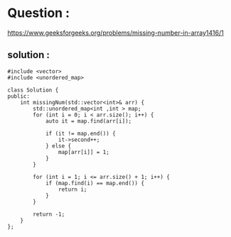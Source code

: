 # Question : 
https://www.geeksforgeeks.org/problems/missing-number-in-array1416/1 
## solution : 
```
#include <vector>
#include <unordered_map>

class Solution {
public:
    int missingNum(std::vector<int>& arr) {
        std::unordered_map<int ,int > map;
        for (int i = 0; i < arr.size(); i++) {
            auto it = map.find(arr[i]);
            
            if (it != map.end()) {
                it->second++; 
            } else {
                map[arr[i]] = 1; 
            }
        }
        
        for (int i = 1; i <= arr.size() + 1; i++) {
            if (map.find(i) == map.end()) {
                return i;
            }
        }
        
        return -1; 
    }
};
```